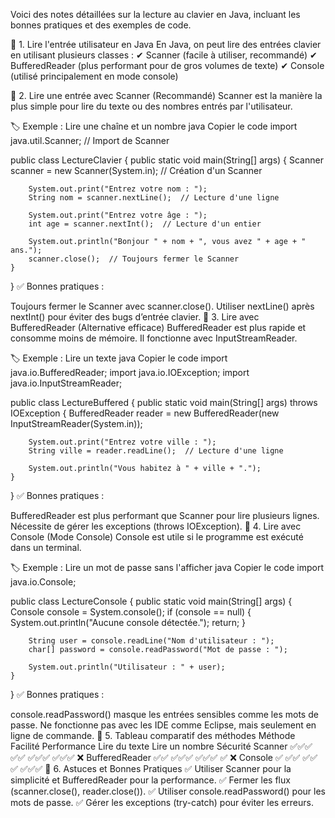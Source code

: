 Voici des notes détaillées sur la lecture au clavier en Java, incluant les bonnes pratiques et des exemples de code.

📌 1. Lire l'entrée utilisateur en Java
En Java, on peut lire des entrées clavier en utilisant plusieurs classes :
✔ Scanner (facile à utiliser, recommandé)
✔ BufferedReader (plus performant pour de gros volumes de texte)
✔ Console (utilisé principalement en mode console)

📌 2. Lire une entrée avec Scanner (Recommandé)
Scanner est la manière la plus simple pour lire du texte ou des nombres entrés par l'utilisateur.

🏷 Exemple : Lire une chaîne et un nombre
java
Copier le code
import java.util.Scanner; // Import de Scanner

public class LectureClavier {
public static void main(String[] args) {
Scanner scanner = new Scanner(System.in); // Création d'un Scanner

        System.out.print("Entrez votre nom : ");
        String nom = scanner.nextLine();  // Lecture d'une ligne

        System.out.print("Entrez votre âge : ");
        int age = scanner.nextInt();  // Lecture d'un entier

        System.out.println("Bonjour " + nom + ", vous avez " + age + " ans.");
        scanner.close();  // Toujours fermer le Scanner
    }

}
✅ Bonnes pratiques :

Toujours fermer le Scanner avec scanner.close().
Utiliser nextLine() après nextInt() pour éviter des bugs d’entrée clavier.
📌 3. Lire avec BufferedReader (Alternative efficace)
BufferedReader est plus rapide et consomme moins de mémoire. Il fonctionne avec InputStreamReader.

🏷 Exemple : Lire un texte
java
Copier le code
import java.io.BufferedReader;
import java.io.IOException;
import java.io.InputStreamReader;

public class LectureBuffered {
public static void main(String[] args) throws IOException {
BufferedReader reader = new BufferedReader(new InputStreamReader(System.in));

        System.out.print("Entrez votre ville : ");
        String ville = reader.readLine();  // Lecture d'une ligne

        System.out.println("Vous habitez à " + ville + ".");
    }

}
✅ Bonnes pratiques :

BufferedReader est plus performant que Scanner pour lire plusieurs lignes.
Nécessite de gérer les exceptions (throws IOException).
📌 4. Lire avec Console (Mode Console)
Console est utile si le programme est exécuté dans un terminal.

🏷 Exemple : Lire un mot de passe sans l'afficher
java
Copier le code
import java.io.Console;

public class LectureConsole {
public static void main(String[] args) {
Console console = System.console();
if (console == null) {
System.out.println("Aucune console détectée.");
return;
}

        String user = console.readLine("Nom d'utilisateur : ");
        char[] password = console.readPassword("Mot de passe : ");

        System.out.println("Utilisateur : " + user);
    }

}
✅ Bonnes pratiques :

console.readPassword() masque les entrées sensibles comme les mots de passe.
Ne fonctionne pas avec les IDE comme Eclipse, mais seulement en ligne de commande.
📌 5. Tableau comparatif des méthodes
Méthode Facilité Performance Lire du texte Lire un nombre Sécurité
Scanner ✅✅✅ ✅✅ ✅✅✅ ✅✅✅ ❌
BufferedReader ✅✅ ✅✅✅ ✅✅✅ ✅ ❌
Console ✅ ✅✅ ✅✅ ✅ ✅✅✅
📌 6. Astuces et Bonnes Pratiques
✅ Utiliser Scanner pour la simplicité et BufferedReader pour la performance.
✅ Fermer les flux (scanner.close(), reader.close()).
✅ Utiliser console.readPassword() pour les mots de passe.
✅ Gérer les exceptions (try-catch) pour éviter les erreurs.

